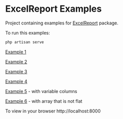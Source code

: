 # ExcelReport Examples

Project containing examples for [ExcelReport](https://github.com/lab36/excel-report) package.

To run this examples: 
```bash
php artisan serve
``` 
[Example 1](https://github.com/lab36/excel-report-examples/tree/master/app/ExcelReport/DailyConstructionReport.php)

[Example 2](https://github.com/lab36/excel-report-examples/tree/master/app/ExcelReport/JobEstimateReport.php)

[Example 3](https://github.com/lab36/excel-report-examples/tree/master/app/ExcelReport/OrdersReport.php)

[Example 4](https://github.com/lab36/excel-report-examples/tree/master/app/ExcelReport/SalesReport.php)

[Example 5](https://github.com/lab36/excel-report-examples/tree/master/app/ExcelReport/MonthlySalesReport.php) - with variable columns

[Example 6](https://github.com/lab36/excel-report-examples/tree/master/app/ExcelReport/InvoicesReport.php) - with array that is not flat


To view in your browser http://localhost:8000
